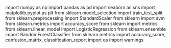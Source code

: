 import numpy as np
import pandas as pd
import seaborn as sns
import matplotlib.pyplot as plt
from sklearn.model_selection import train_test_split
from sklearn.preprocessing import StandardScaler
from sklearn import svm
from sklearn.metrics import accuracy_score
from sklearn import metrics
from sklearn.linear_model import LogisticRegression
from sklearn.ensemble import RandomForestClassifier
from sklearn.metrics import accuracy_score, confusion_matrix, classification_report
import os
import warnings

